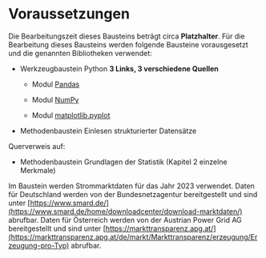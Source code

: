# Voraussetzungen
Die Bearbeitungszeit dieses Bausteins beträgt circa **Platzhalter**. Für die Bearbeitung dieses Bausteins werden folgende Bausteine vorausgesetzt und die genannten Bibliotheken verwendet:

- Werkzeugbaustein Python **3 Links, 3 verschiedene Quellen**

  - Modul [Pandas](https://pypi.org/project/pandas/)

  - Modul [NumPy](https://numpy.org/)

  - Modul [matplotlib.pyplot](https://matplotlib.org/3.5.3/api/_as_gen/matplotlib.pyplot.html)

- Methodenbaustein Einlesen strukturierter Datensätze

Querverweis auf: 

  - Methodenbaustein Grundlagen der Statistik (Kapitel 2 einzelne Merkmale)

Im Baustein werden Strommarktdaten für das Jahr 2023 verwendet. Daten für Deutschland werden von der Bundesnetzagentur bereitgestellt und sind unter [https://www.smard.de/](https://www.smard.de/home/downloadcenter/download-marktdaten/) abrufbar. Daten für Österreich werden von der Austrian Power Grid AG bereitgestellt und sind unter [https://markttransparenz.apg.at/](https://markttransparenz.apg.at/de/markt/Markttransparenz/erzeugung/Erzeugung-pro-Typ) abrufbar.